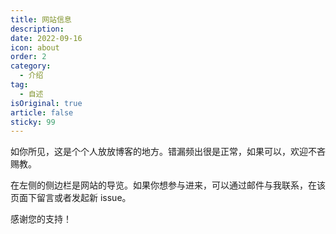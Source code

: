 ```yaml
---
title: 网站信息
description:  
date: 2022-09-16
icon: about
order: 2
category:
  - 介绍
tag:
  - 自述	
isOriginal: true
article: false
sticky: 99
---
```

如你所见，这是个个人放放博客的地方。错漏频出很是正常，如果可以，欢迎不吝赐教。
<!--more-->
在左侧的侧边栏是网站的导览。如果你想参与进来，可以通过邮件与我联系，在该页面下留言或者发起新 issue。

感谢您的支持！